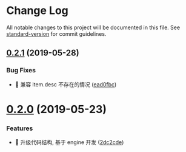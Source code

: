 # Change Log

All notable changes to this project will be documented in this file. See [standard-version](https://github.com/conventional-changelog/standard-version) for commit guidelines.

## [0.2.1](https://github.com/one-gourd/ide-component-list/compare/v0.2.0...v0.2.1) (2019-05-28)


### Bug Fixes

* 🐛 兼容 item.desc 不存在的情况 ([ead0fbc](https://github.com/one-gourd/ide-component-list/commit/ead0fbc))



# [0.2.0](https://github.com/one-gourd/ide-component-list/compare/v0.1.2...v0.2.0) (2019-05-23)


### Features

* 🎸 升级代码结构, 基于 engine 开发 ([2dc2cde](https://github.com/one-gourd/ide-component-list/commit/2dc2cde))

